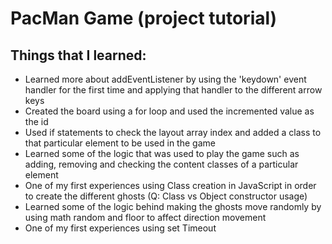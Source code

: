 <h1>PacMan Game (project tutorial)</h1>

<h2>Things that I learned:</h2>

- Learned more about addEventListener by using the 'keydown' event handler for the first time and applying that handler to the different arrow keys
- Created the board using a for loop and used the incremented value as the id
- Used if statements to check the layout array index and added a class to that particular element to be used in the game
- Learned some of the logic that was used to play the game such as adding, removing and checking the content classes of a particular element
- One of my first experiences using Class creation in JavaScript in order to create the different ghosts (Q: Class vs Object constructor usage)
- Learned some of the logic behind making the ghosts move randomly by using math random and floor to affect direction movement
- One of my first experiences using set Timeout
